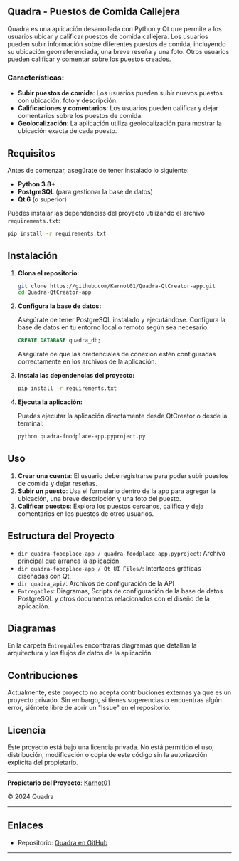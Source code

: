 ## Quadra - Puestos de Comida Callejera

Quadra es una aplicación desarrollada con Python y Qt que permite a los usuarios ubicar y calificar puestos de comida callejera. Los usuarios pueden subir información sobre diferentes puestos de comida, incluyendo su ubicación georreferenciada, una breve reseña y una foto. Otros usuarios pueden calificar y comentar sobre los puestos creados.

### Características:
- **Subir puestos de comida**: Los usuarios pueden subir nuevos puestos con ubicación, foto y descripción.
- **Calificaciones y comentarios**: Los usuarios pueden calificar y dejar comentarios sobre los puestos de comida.
- **Geolocalización**: La aplicación utiliza geolocalización para mostrar la ubicación exacta de cada puesto.

## Requisitos

Antes de comenzar, asegúrate de tener instalado lo siguiente:

- **Python 3.8+**
- **PostgreSQL** (para gestionar la base de datos)
- **Qt 6** (o superior)

Puedes instalar las dependencias del proyecto utilizando el archivo `requirements.txt`:

```bash
pip install -r requirements.txt
```

## Instalación

1. **Clona el repositorio:**

   ```bash
   git clone https://github.com/Karnot01/Quadra-QtCreator-app.git
   cd Quadra-QtCreator-app
   ```

2. **Configura la base de datos:**

   Asegúrate de tener PostgreSQL instalado y ejecutándose. Configura la base de datos en tu entorno local o remoto según sea necesario.

   ```sql
   CREATE DATABASE quadra_db;
   ```

   Asegúrate de que las credenciales de conexión estén configuradas correctamente en los archivos de la aplicación.

3. **Instala las dependencias del proyecto:**

   ```bash
   pip install -r requirements.txt
   ```

4. **Ejecuta la aplicación:**

   Puedes ejecutar la aplicación directamente desde QtCreator o desde la terminal:

   ```bash
   python quadra-foodplace-app.pyproject.py
   ```

## Uso

1. **Crear una cuenta**: El usuario debe registrarse para poder subir puestos de comida y dejar reseñas.
2. **Subir un puesto**: Usa el formulario dentro de la app para agregar la ubicación, una breve descripción y una foto del puesto.
3. **Calificar puestos**: Explora los puestos cercanos, califica y deja comentarios en los puestos de otros usuarios.

## Estructura del Proyecto

- `dir quadra-foodplace-app / quadra-foodplace-app.pyproject`: Archivo principal que arranca la aplicación.
- `dir quadra-foodplace-app / Qt UI Files/`: Interfaces gráficas diseñadas con Qt.
- `dir quadra_api/`: Archivos de configuración de la API
- `Entregables`: Diagramas, Scripts de configuración de la base de datos PostgreSQL y otros documentos relacionados con el diseño de la aplicación.

## Diagramas

En la carpeta `Entregables` encontrarás diagramas que detallan la arquitectura y los flujos de datos de la aplicación.

## Contribuciones

Actualmente, este proyecto no acepta contribuciones externas ya que es un proyecto privado. Sin embargo, si tienes sugerencias o encuentras algún error, siéntete libre de abrir un "Issue" en el repositorio.

## Licencia

Este proyecto está bajo una licencia privada. No está permitido el uso, distribución, modificación o copia de este código sin la autorización explícita del propietario.

---

**Propietario del Proyecto**: [Karnot01](https://github.com/Karnot01)

© 2024 Quadra

---

## Enlaces

- Repositorio: [Quadra en GitHub](https://github.com/Karnot01/Quadra-QtCreator-app.git)

---
